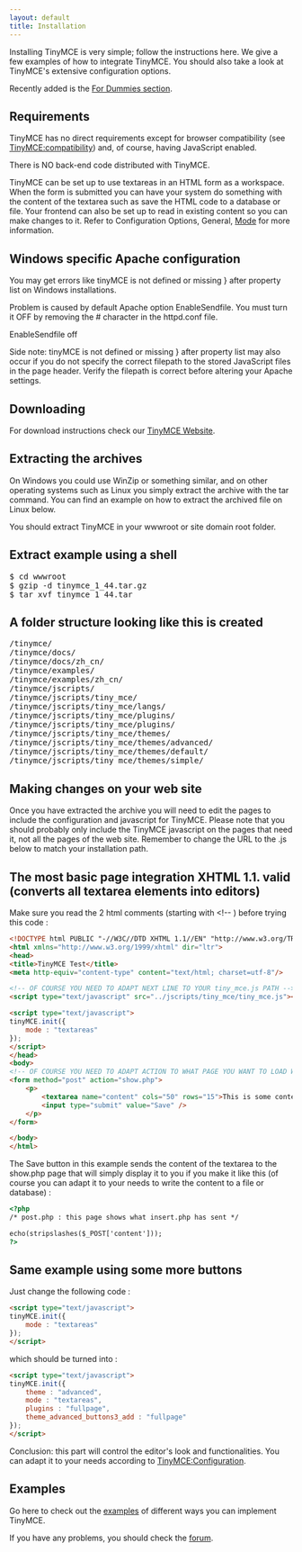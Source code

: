 ```yaml
---
layout: default
title: Installation
---
```


Installing TinyMCE is very simple; follow the instructions here. We give a few examples of how to integrate TinyMCE. You should also take a look at TinyMCE's extensive configuration options.

Recently added is the [For Dummies section](/wiki.php/TinyMCE3x:"For_Dummies").

## Requirements

TinyMCE has no direct requirements except for browser compatibility (see [TinyMCE:compatibility](/wiki.php/TinyMCE3x:Browser_compatiblity)) and, of course, having JavaScript enabled.

There is NO back-end code distributed with TinyMCE.

TinyMCE can be set up to use textareas in an HTML form as a workspace. When the form is submitted you can have your system do something with the content of the textarea such as save the HTML code to a database or file. Your frontend can also be set up to read in existing content so you can make changes to it. Refer to Configuration Options, General, [Mode](../configuration/Configuration3x@mode) for more information.

## Windows specific Apache configuration

You may get errors like tinyMCE is not defined or missing } after property list on Windows installations.

Problem is caused by default Apache option EnableSendfile. You must turn it OFF by removing the # character in the httpd.conf file.

EnableSendfile off

Side note: tinyMCE is not defined or missing } after property list may also occur if you do not specify the correct filepath to the stored JavaScript files in the page header. Verify the filepath is correct before altering your Apache settings.

## Downloading

For download instructions check our [TinyMCE Website](/).

## Extracting the archives

On Windows you could use WinZip or something similar, and on other operating systems such as Linux you simply extract the archive with the tar command. You can find an example on how to extract the archived file on Linux below.

You should extract TinyMCE in your wwwroot or site domain root folder.

## Extract example using a shell

<pre>$ cd wwwroot
$ gzip -d tinymce_1_44.tar.gz
$ tar xvf tinymce_1_44.tar</pre>

## A folder structure looking like this is created

<pre>/tinymce/
/tinymce/docs/
/tinymce/docs/zh_cn/
/tinymce/examples/
/tinymce/examples/zh_cn/
/tinymce/jscripts/
/tinymce/jscripts/tiny_mce/
/tinymce/jscripts/tiny_mce/langs/
/tinymce/jscripts/tiny_mce/plugins/
/tinymce/jscripts/tiny_mce/plugins/<plugin folders>
/tinymce/jscripts/tiny_mce/themes/
/tinymce/jscripts/tiny_mce/themes/advanced/
/tinymce/jscripts/tiny_mce/themes/default/
/tinymce/jscripts/tiny_mce/themes/simple/</pre>

## Making changes on your web site

Once you have extracted the archive you will need to edit the pages to include the configuration and javascript for TinyMCE. Please note that you should probably only include the TinyMCE javascript on the pages that need it, not all the pages of the web site. Remember to change the URL to the .js below to match your installation path.

## The most basic page integration XHTML 1.1\. valid (converts all textarea elements into editors)

Make sure you read the 2 html comments (starting with <!-- ) before trying this code :

```html
<!DOCTYPE html PUBLIC "-//W3C//DTD XHTML 1.1//EN" "http://www.w3.org/TR/xhtml11/DTD/xhtml11.dtd">
<html xmlns="http://www.w3.org/1999/xhtml" dir="ltr">
<head>
<title>TinyMCE Test</title>
<meta http-equiv="content-type" content="text/html; charset=utf-8"/>

<!-- OF COURSE YOU NEED TO ADAPT NEXT LINE TO YOUR tiny_mce.js PATH -->
<script type="text/javascript" src="../jscripts/tiny_mce/tiny_mce.js"></script>

<script type="text/javascript">
tinyMCE.init({
	mode : "textareas"
});
</script>
</head>
<body>
<!-- OF COURSE YOU NEED TO ADAPT ACTION TO WHAT PAGE YOU WANT TO LOAD WHEN HITTING "SAVE" -->
<form method="post" action="show.php">
	<p>	
		<textarea name="content" cols="50" rows="15">This is some content that will be editable with TinyMCE.</textarea>
		<input type="submit" value="Save" />
	</p>
</form>

</body>
</html>
```

The Save button in this example sends the content of the textarea to the show.php page that will simply display it to you if you make it like this (of course you can adapt it to your needs to write the content to a file or database) :

```html
<?php
/* post.php : this page shows what insert.php has sent */

echo(stripslashes($_POST['content']));
?>
```

## Same example using some more buttons

Just change the following code :

```html
<script type="text/javascript">
tinyMCE.init({
	mode : "textareas"
});
</script>
```

which should be turned into :

```html
<script type="text/javascript">
tinyMCE.init({
	theme : "advanced",
	mode : "textareas",
	plugins : "fullpage",
	theme_advanced_buttons3_add : "fullpage"
});
</script>
```

Conclusion: this part will control the editor's look and functionalities. You can adapt it to your needs according to [TinyMCE:Configuration](/wiki.php/Configuration3x).

## Examples

Go here to check out the [examples](/tryit/full.php) of different ways you can implement TinyMCE.

If you have any problems, you should check the [forum](/forum).